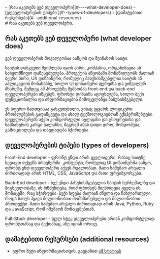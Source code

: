 <div className="navigation">
- [რას აკეთებს ვებ დეველოპერი](#----what-developer-does) 
- [დეველოპერების ტიპები ](#--types-of-developers) 
- [დამატებითი რესურსები](#--additional-resources)
</div>
<div className="content">
# რას აკეთებს ვებ დეველოპერი.

## რას აკეთებს ვებ დეველოპერი (what developer does)


ვებ დეველოპერის მოვალეობაა ააწყოს და შეინახოს საიტი.

საიტის დამკვეთი შეიძლება იყოს პირი, კომპანია, ორგანიზაცია ან სახელმწიფო დაწესებულება. პროექტის აწყობაში მონაწილეობს ძალიან ბევრი პირი, UX დიზაინერი, რომელიც პასუხისმგებელია საიტის ან აპლიკაციის მონახაზზე, ხოლო UI დიზაინერი ფერებსა და ვიზუალურ მხარეზე. შემდეგ ამ პროექტზე მუშაობას front-end და back-end დეველოპერები იწყებენ, ფრონტი დიზაინს აცოცხლებს, ხოლო ბექი ფუნქციონალსა და ინფორმაციების მიმოცვლაზეა პასუხისმგებელი.

ეს სფერო მათთვისაა განკუთვნილი, ვისაც უყვარს ლოგიკური პრობლემების გადაწყვეტა და ახალ ტექნოლოგიებთან ექსპერიმენტები. დეველოპერებს აქვთ კომფორტული ხელფასი  და ცხოვრებისა და სამსახურის კარგი ბალანსი, მაგრამ ამას დიდი დრო, მონდომება, გამოცდილება და თავდადება სჭირდება.

## დეველოპერების ტიპები (types of developers)

Front-End developer - ფრონტ ენდი არის ყველაფერი, რასაც საიტზე ხედავთ თქვენს ბრაუზერში. კონტენტი, რომელიც UI დიზაინერმა ააწყო, ფრონტ ენდ დეველოპერი აქევს რეალობად. მათი სამუშაო არეალი ძირითადად არის HTML, CSS, JavaScript და მათი ფრეიმვორკები.

Back-End developer - ბექ ენდი პასუხისმგებელია საიტის ხერხემალზე და შიგნეულობაზე. ის რწმუნდება, რომ ფრონტს მიეწოდება ყველა ის მონაცემი, რაც სჭირდება. ბექი ხდება ძალიან ძნელი და ჩახლართული, როცა საიტს ჰყავს მილიონობით მომხმარებელი და მილიონობით პროდუქტი. მათი სამუშაო არეალი ძირითადად არის Java, Python, Ruby და JavaScript, რომ იმუშაონ მონაცემებთან.

Full-Stack developer - ფულ სტეკ დეველოპერები არიან კომფორტულად ფრონტთანაც და ბექთანაც, ანუ იციან ორივე.

## დამატებითი რესურსები (additional resources)

- უფრო მეტი ინფორმაციისთვის, გაეცანით [ამ სტატიას](https://www.udacity.com/blog/2020/12/front-end-vs-back-end-vs-full-stack-web-developers.html)
</div>